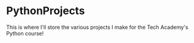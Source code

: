 # PythonProjects

This is where I'll store the various projects I make for the Tech Academy's Python course!
